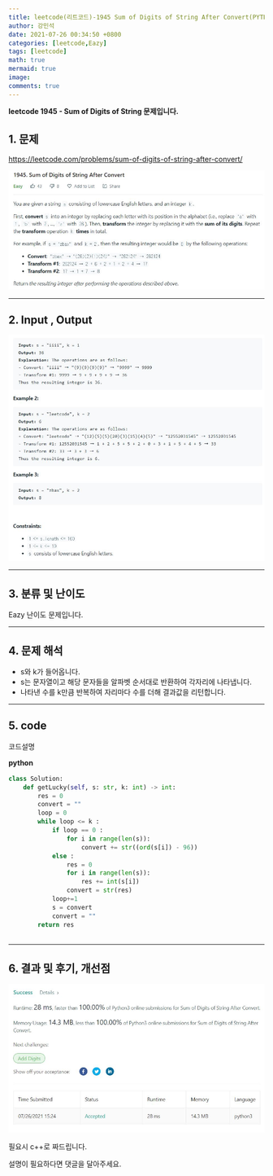 ```yaml
---
title: leetcode(리트코드)-1945 Sum of Digits of String After Convert(PYTHON)
author: 강민석
date: 2021-07-26 00:34:50 +0800
categories: [leetcode,Eazy]
tags: [leetcode]
math: true
mermaid: true
image: 
comments: true
---
```


**leetcode 1945 - Sum of Digits of String  문제입니다.**

## 1. 문제
<https://leetcode.com/problems/sum-of-digits-of-string-after-convert/> 

![](/assets/img/sample/leetcode/1945/Problem.JPG)

-----  

## 2. Input , Output

![](/assets/img/sample/leetcode/1945/input.JPG)  


-----  

## 3. 분류 및 난이도

Eazy 난이도 문제입니다.  


-----  

## 4. 문제 해석

- s와 k가 들어옵니다.
- s는 문자열이고 해당 문자들을 알파벳 순서대로 반환하여 각자리에 나타냅니다.
- 나타낸 수를 k만큼 반복하여 자리마다 수를 더해 결과값을 리턴합니다.


-----  

## 5. code  

코드설명


**python**

```python
class Solution:
    def getLucky(self, s: str, k: int) -> int:
        res = 0
        convert = ""
        loop = 0
        while loop <= k :
            if loop == 0 :
                for i in range(len(s)):
                    convert += str((ord(s[i]) - 96))
            else : 
                res = 0 
                for i in range(len(s)):
                    res += int(s[i])
                convert = str(res)
            loop+=1
            s = convert
            convert = ""
        return res
                               
```


-----

## 6. 결과 및 후기, 개선점



![](/assets/img/sample/leetcode/1945/result.JPG)  


필요시 c++로 짜드립니다.

설명이 필요하다면 댓글을 달아주세요.



